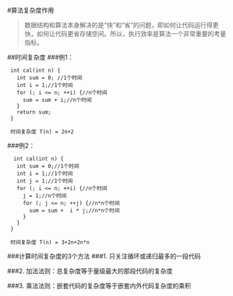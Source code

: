#算法复杂度作用
>数据结构和算法本身解决的是“快”和“省”的问题，即如何让代码运行得更快，如何让代码更省存储空间。所以，执行效率是算法一个非常重要的考量指标。

##时间复杂度
###例1：
```
 int cal(int n) {
   int sum = 0; //1个时间
   int i = 1;//1个时间
   for (; i <= n; ++i) {//n个时间
     sum = sum + i;//n个时间
   }
   return sum;
 }

 时间复杂度 T(n) = 2n+2
```
###例2：
```
  int cal(int n) {
   int sum = 0;//1个时间
   int i = 1;//1个时间
   int j = 1;//1个时间
   for (; i <= n; ++i) {//n个时间
     j = 1;//n个时间
     for (; j <= n; ++j) {//n*n个时间
       sum = sum +  i * j;//n*n个时间
     }
   }
 }

 时间复杂度 T(n) = 3+2n+2n*n
```
###计算时间复杂度的3个方法
###1. 只关注循环或递归最多的一段代码

###2. 加法法则：总复杂度等于量级最大的那段代码的复杂度

###3. 乘法法则：嵌套代码的复杂度等于嵌套内外代码复杂度的乘积